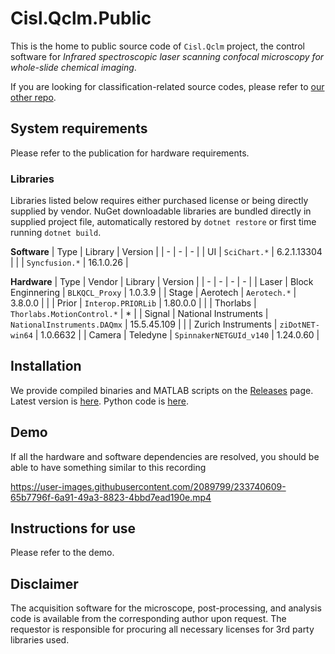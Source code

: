 # Cisl.Qclm.Public
This is the home to public source code of `Cisl.Qclm` project, the control software for _Infrared
spectroscopic laser scanning confocal microscopy for whole-slide chemical imaging_.

If you are looking for classification-related source codes, please refer to [our other repo](https://github.com/chemimage/PT2_classification). 

## System requirements
Please refer to the publication for hardware requirements.

### Libraries
Libraries listed below requires either purchased license or being directly supplied by vendor. NuGet downloadable libraries are bundled directly in supplied project file, automatically restored by `dotnet restore` or first time running `dotnet build`.

**Software**
| Type | Library | Version |
| - | - | - |
| UI | `SciChart.*` | 6.2.1.13304 | 
| | `Syncfusion.*` | 16.1.0.26 |

**Hardware**
| Type | Vendor | Library | Version |
| - | - | - | - |
| Laser | Block Enginnering | `BLKQCL_Proxy` | 1.0.3.9 |
| Stage | Aerotech | `Aerotech.*` | 3.8.0.0 |
| | Prior | `Interop.PRIORLib` | 1.80.0.0 |
| | Thorlabs | `Thorlabs.MotionControl.*` | * |
| Signal | National Instruments | `NationalInstruments.DAQmx` | 15.5.45.109 |
| | Zurich Instruments | `ziDotNET-win64` | 1.0.6632 | 
| Camera | Teledyne | `SpinnakerNETGUId_v140` | 1.24.0.60 |


## Installation
We provide compiled binaries and MATLAB scripts on the [Releases](https://github.com/chemimage/Cisl.Qclm.Public/releases) page.
Latest version is [here](https://github.com/chemimage/Cisl.Qclm.Public/releases/tag/1.0.0).
Python code is [here](https://github.com/kiakh93/PT2_classification).

## Demo
If all the hardware and software dependencies are resolved, you should be able to have something similar to this recording

https://user-images.githubusercontent.com/2089799/233740609-65b7796f-6a91-49a3-8823-4bbd7ead190e.mp4

## Instructions for use
Please refer to the demo. 

## Disclaimer
The acquisition software for the microscope, post-processing, and analysis code is available from the corresponding author upon request. The requestor is responsible for procuring all necessary licenses for 3rd party libraries used.
